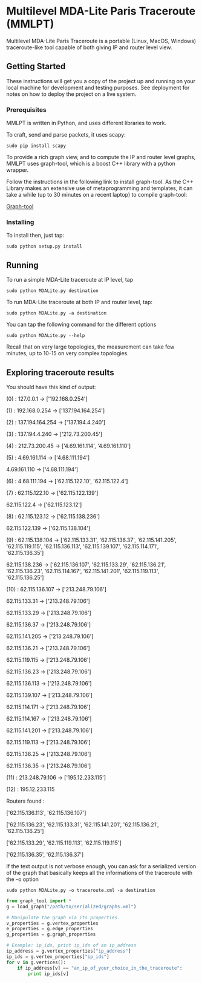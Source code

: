 # Multilevel MDA-Lite Paris Traceroute (MMLPT)

Multilevel MDA-Lite Paris Traceroute is a portable (Linux, MacOS, Windows) traceroute-like tool capable of both giving IP and router level view.

## Getting Started

These instructions will get you a copy of the project up and running on your local machine for development and testing purposes. See deployment for notes on how to deploy the project on a live system.

### Prerequisites

MMLPT is written in Python, and uses different libraries to work.

To craft, send and parse packets, it uses scapy:
```
sudo pip install scapy
```

To provide a rich graph view, and to compute the IP and router level graphs, MMLPT uses graph-tool, which is a boost C++ library with a python wrapper.   

Follow the instructions in the following link to install graph-tool. As the C++ Library makes an extensive use of metaprogramming and templates, it can take a while (up to 30 minutes on a recent laptop) to compile graph-tool: 

[Graph-tool](https://graph-tool.skewed.de)

### Installing

To install then, just tap:

```
sudo python setup.py install
```

## Running
To run a simple MDA-Lite traceroute at IP level, tap
```
sudo python MDALite.py destination
```
To run MDA-Lite traceroute at both IP and router level, tap:
```
sudo python MDALite.py -a destination
```
You can tap the following command for the different options

```
sudo python MDALite.py --help
```

Recall that on very large topologies, the measurement can take few minutes, up to 10-15 on very complex topologies.

## Exploring traceroute results
You should have this kind of output:

(0) : 127.0.0.1 -> ['192.168.0.254']

(1) : 192.168.0.254 -> ['137.194.164.254']

(2) : 137.194.164.254 -> ['137.194.4.240']

(3) : 137.194.4.240 -> ['212.73.200.45']

(4) : 212.73.200.45 -> ['4.69.161.114', '4.69.161.110']

(5) : 4.69.161.114 -> ['4.68.111.194']

4.69.161.110 -> ['4.68.111.194']

(6) : 4.68.111.194 -> ['62.115.122.10', '62.115.122.4']

(7) : 62.115.122.10 -> ['62.115.122.139']

62.115.122.4 -> ['62.115.123.12']

(8) : 62.115.123.12 -> ['62.115.138.236']

62.115.122.139 -> ['62.115.138.104']

(9) : 62.115.138.104 -> ['62.115.133.31', '62.115.136.37', '62.115.141.205', '62.115.119.115', '62.115.136.113', '62.115.139.107', '62.115.114.171', '62.115.136.35']

62.115.138.236 -> ['62.115.136.107', '62.115.133.29', '62.115.136.21', '62.115.136.23', '62.115.114.167', '62.115.141.201', '62.115.119.113', '62.115.136.25']

(10) : 62.115.136.107 -> ['213.248.79.106']

62.115.133.31 -> ['213.248.79.106']

62.115.133.29 -> ['213.248.79.106']

62.115.136.37 -> ['213.248.79.106']

62.115.141.205 -> ['213.248.79.106']

62.115.136.21 -> ['213.248.79.106']

62.115.119.115 -> ['213.248.79.106']

62.115.136.23 -> ['213.248.79.106']

62.115.136.113 -> ['213.248.79.106']

62.115.139.107 -> ['213.248.79.106']

62.115.114.171 -> ['213.248.79.106']

62.115.114.167 -> ['213.248.79.106']

62.115.141.201 -> ['213.248.79.106']

62.115.119.113 -> ['213.248.79.106']

62.115.136.25 -> ['213.248.79.106']

62.115.136.35 -> ['213.248.79.106']

(11) : 213.248.79.106 -> ['195.12.233.115']

(12) : 195.12.233.115

Routers found :
 
['62.115.136.113', '62.115.136.107']

['62.115.136.23', '62.115.133.31', '62.115.141.201', '62.115.136.21', '62.115.136.25']

['62.115.133.29', '62.115.119.113', '62.115.119.115']

['62.115.136.35', '62.115.136.37']

If the text output is not verbose enough, you can ask for a serialized version of the graph that basically keeps all the informations of the traceroute with the -o option

```
sudo python MDALite.py -o traceroute.xml -a destination 
```

```python
from graph_tool import *
g = load_graph("/path/to/serialized/graphs.xml")

# Manipulate the graph via its properties.
v_properties = g.vertex_properties
e_properties = g.edge_properties
g_properties = g.graph_properties

# Example: ip_ids, print ip_ids of an ip_address
ip_address = g.vertex_properties["ip_address"]
ip_ids = g.vertex_properties["ip_ids"]
for v in g.vertices():
    if ip_address[v] == "an_ip_of_your_choice_in_the_traceroute":
        print ip_ids[v]

```

<!--- ## Contributing

Please read [CONTRIBUTING.md](https://gist.github.com/PurpleBooth/b24679402957c63ec426) for details on our code of conduct, and the process for submitting pull requests to us.

## Versioning

We use [SemVer](http://semver.org/) for versioning. For the versions available, see the [tags on this repository](https://github.com/your/project/tags). 

## Authors

* **Billie Thompson** - *Initial work* - [PurpleBooth](https://github.com/PurpleBooth)

See also the list of [contributors](https://github.com/your/project/contributors) who participated in this project.

## License

This project is licensed under the MIT License - see the [LICENSE.md](LICENSE.md) file for details

## Acknowledgments

* Hat tip to anyone who's code was used
* Inspiration
* etc
-->
